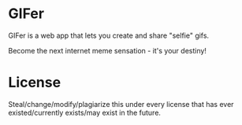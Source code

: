 # GIFer

GIFer is a web app that lets you create and share "selfie" gifs.

Become the next internet meme sensation - it's your destiny!

# License

Steal/change/modify/plagiarize this under every license that has ever existed/currently exists/may exist in the future.
